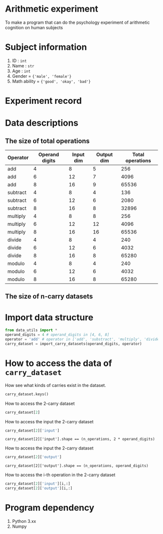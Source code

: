 # Arithmetic experiment
To make a program that can do the psychology experiment of arithmetic cognition on human subjects

# Subject information
1. ID : `int`
1. Name : `str`
1. Age : `int`
1. Gender = `{'male', 'female'}`
1. Math ability = `{'good', 'okay', 'bad'}`

# Experiment record

# Data descriptions
## The size of total operations
| Operator | Operand digits | Input dim | Output dim | Total operations |
|----------|----------------|-----------|------------|------------------|
| add      | 4              | 8         | 5          | 256              |
| add      | 6              | 12        | 7          | 4096             |
| add      | 8              | 16        | 9          | 65536            |
| subtract | 4              | 8         | 4          | 136              |
| subtract | 6              | 12        | 6          | 2080             |
| subtract | 8              | 16        | 8          | 32896            |
| multiply | 4              | 8         | 8          | 256              |
| multiply | 6              | 12        | 12         | 4096             |
| multiply | 8              | 16        | 16         | 65536            |
| divide   | 4              | 8         | 4          | 240              |
| divide   | 6              | 12        | 6          | 4032             |
| divide   | 8              | 16        | 8          | 65280            |
| modulo   | 4              | 8         | 4          | 240              |
| modulo   | 6              | 12        | 6          | 4032             |
| modulo   | 8              | 16        | 8          | 65280            |

## The size of n-carry datasets

# Import data structure
```Python
from data_utils import *
operand_digits = 4 # operand_digits in [4, 6, 8]
operator = 'add' # operator in ['add', 'substract', 'multiply', 'divide', 'modulo']
carry_dataset = import_carry_datasets(operand_digits, operator)
```

# How to access the data of `carry_dataset`
How see what kinds of carries exist in the dataset.
```Python
carry_dataset.keys()
```

How to access the 2-carry dataset
```Python
carry_dataset[2]
```

How to access the input the 2-carry dataset
```Python
carry_dataset[2]['input']
```
`carry_dataset[2]['input'].shape == (n_operations, 2 * operand_digits)`

How to access the input the 2-carry dataset
```Python
carry_dataset[2]['output']
```
`carry_dataset[2]['output'].shape == (n_operations, operand_digits)`

How to access the i-th operation in the 2-carry dataset
```Python
carry_dataset[2]['input'][i,:]
carry_dataset[2]['output'][i,:]
```

# Program dependency
1. Python 3.xx
1. Numpy
